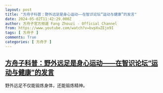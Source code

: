 ```yaml
---
layout: post
title: "方舟子科普：野外远足是身心运动——在智识论坛“运动与健康”的发言"
date: 2024-05-02T11:42:29.000Z
author: 方舟子官方频道 Fang Zhouzi - Official Channel
from: https://www.youtube.com/watch?v=bvpXvZEjo9I
tags: [ 方舟子 ]
comments: True
categories: [ 方舟子 ]
---
```

<!--1714650149000-->
[方舟子科普：野外远足是身心运动——在智识论坛“运动与健康”的发言](https://www.youtube.com/watch?v=bvpXvZEjo9I)
------

<div>
野外远足不仅能锻炼身体，还能锻炼精神。
</div>
